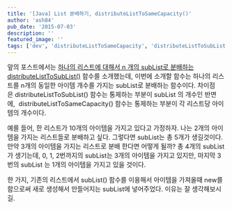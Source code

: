 ```yaml
---
title: '[Java] List 분배하기, distributeListToSameCapacity()'
author: 'ash84'
pub_date: '2015-07-03'
description: ''
featured_image: ''
tags: ['dev', 'distributeListToSameCapacity', 'distributeListToSubList', 'Java', '리스트 분배']
---
```



<span style="font-size: 11pt;">앞의 포스트에서는 [하나의 리스트에 대해서 n 개의 subList로 분배하는 distributeListToSubList()](http://ash84.tistory.com/874) 함수를 소개했는데, 이번에 소개할 함수는 하나의 리스트를 n개의 동일한 아이템 개수를 가지는 subList로 분배하는 함수이다. 차이점은 distributeListToSubList() 함수는 통제하는 부분이 subList 의 개수인 반면에,  distributeListToSameCapacity() 함수는 통제하는 부분이 각 리스트당 아이템의 개수이다. </span>

<span style="font-size: 11pt;">예를 들어, 한 리스트가 10개의 아이템을 가지고 있다고 가정하자. 나는 2개의 아이템을 가지는 리스트들로 분배하고 싶다. 그렇다면 subList는 총 5개가 생길것이다. 만약 3개의 아이템을 가지는 리스트로 분배 한다면 어떻게 될까? 총 4개의 subList가 생기는데, 0, 1, 2번까지의 subList는 3개의 아이템을 가지고 있지만, 마지막 3번의 subList 는 1개의 아이템을 가지고 있을 것이다. </span>

<script src="https://gist.github.com/4357028.js"></script>

<span style="font-size: 11pt;">한 가지, 기존의 리스트에서</span><span style="font-size: 11pt;"> subList() 함수를 이용해서 아이템을 가져올때 new를 함으로써 새로 생성해서 만들어지는 subList에 넣어주었다. 이유는 잘 생각해보시길. </span>

<span style="font-size: 11pt;"></span>




